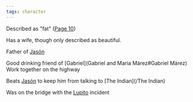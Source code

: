 ```yaml
---
tags: character
---
```

Described as "fat" ([Page 10](BMU.pdf#page=22))

Has a wife, though only described as beautiful.

Father of [Jasón](/Jasón)

Good drinking friend of [Gabriel](Gabriel and Maria Márez#Gabriel Márez)
Work together on the highway

Beats [Jasón](/Jasón) to keep him from talking to [The Indian](/The Indian)

Was on the bridge with the [Lupito](/Lupito) incident